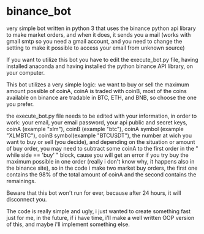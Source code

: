 # binance_bot
very simple bot written in python 3 that uses the binance python api library to make market orders, and when it does, it sends you a mail (works with gmail smtp so you need a gmail account, and you need to change the setting to make it possible to access your email from unknown source)

If you want to utilize this bot you have to edit the execute_bot.py file, having installed anaconda and having installed the python binance API library, on your computer.

This bot utilizes a very simple logic: we want to buy or sell the maximum amount possible of coinA, coinA is traded with coinB,
most of the coins available on binance are tradable in BTC, ETH, and BNB, so choose the one you prefer.

the execute_bot.py file needs to be edited with your information, in order to work:
your email, your email password, your api public and secret keys, coinA (example "xlm"), coinB (example "btc"), coinA symbol (example "XLMBTC"), coinB symbol(example "BTCUSDT"), the number at wich you want to buy or sell (you decide), and depending on the situation or amount of buy order, you may need to subtract some coinA to the first order in the " while side == 'buy' " block, cause you will get an error if you try buy the maximum possible in one order (really i don't know why, it happens also in the binance site), so in the code i make two market buy orders, the first one contains the 98% of the total amount of coinA and the second contains the remainings.

Beware that this bot won't run for ever, because after 24 hours, it will disconnect you. 

The code is really simple and ugly, i just wanted to create something fast just for me, in the future, if i have time, i'll make a well written OOP version of this, and maybe i'll implement something else.


